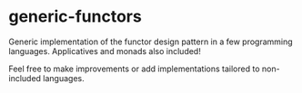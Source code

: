 # generic-functors

Generic implementation of the functor design pattern in a few programming languages. Applicatives and monads also included!

Feel free to make improvements or add implementations tailored to non-included languages.
